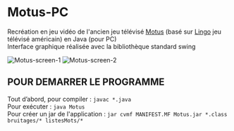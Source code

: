 # Motus-PC
Recréation en jeu vidéo de l'ancien jeu télévisé [Motus](https://fr.wikipedia.org/wiki/Motus_(jeu_t%C3%A9l%C3%A9vis%C3%A9)) (basé sur [Lingo](https://en.wikipedia.org/wiki/Lingo_(American_game_show)) jeu télévisé américain) en Java (pour PC)  
Interface graphique réalisée avec la bibliothèque standard swing  

![Motus-screen-1](https://i.ibb.co/XsJr5Nn/Motus-screen-1.png)
![Motus-screen-2](https://i.ibb.co/z6SxZxv/Motus-screen-2.png)

## POUR DEMARRER LE PROGRAMME

Tout d’abord, pour compiler : ```javac *.java```  
Pour exécuter : ```java Motus```  
Pour créer un jar de l'application : ```jar cvmf MANIFEST.MF Motus.jar *.class bruitages/* listesMots/*```  
